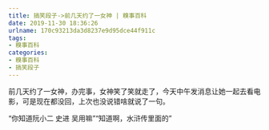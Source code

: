 ```yaml
---
title: 搞笑段子->前几天约了一女神 | 糗事百科
date: 2019-11-30 18:36:26
urlname: 170c93213da3d8237e9d95dce44f911c
tags: 
- 糗事百科
categories:
- 糗事百科
- 搞笑段子
---
```

前几天约了一女神，办完事，女神笑了笑就走了，今天中午发消息让她一起去看电影，可是现在都没回，上次也没说错啥就说了一句。

“你知道阮小二 史进 吴用嘛”“知道啊，水浒传里面的”


